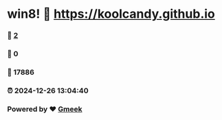 # win8! :link: https://koolcandy.github.io 
### :page_facing_up: [2](https://koolcandy.github.io/tag.html) 
### :speech_balloon: 0 
### :hibiscus: 17886 
### :alarm_clock: 2024-12-26 13:04:40 
### Powered by :heart: [Gmeek](https://github.com/Meekdai/Gmeek)
